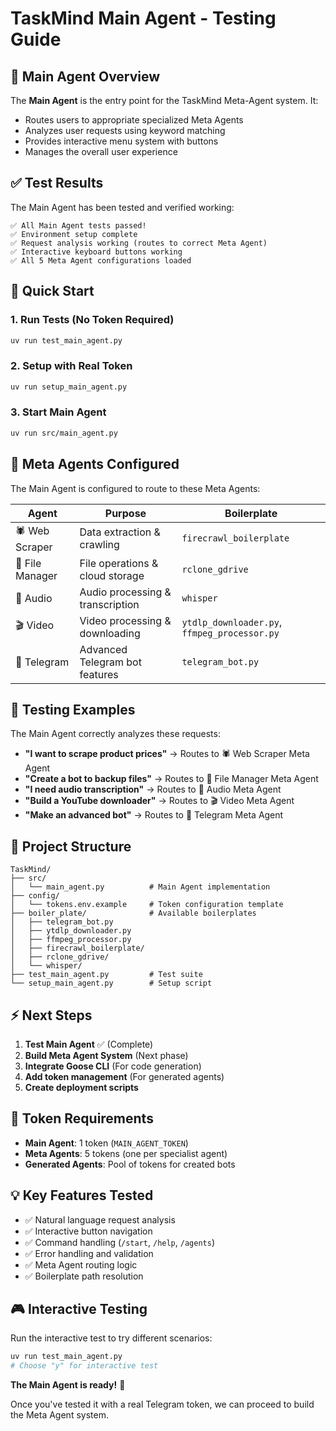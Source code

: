 # TaskMind Main Agent - Testing Guide

## 🎯 Main Agent Overview

The **Main Agent** is the entry point for the TaskMind Meta-Agent system. It:

- Routes users to appropriate specialized Meta Agents
- Analyzes user requests using keyword matching
- Provides interactive menu system with buttons
- Manages the overall user experience

## ✅ Test Results

The Main Agent has been tested and verified working:

```
✅ All Main Agent tests passed!
✅ Environment setup complete
✅ Request analysis working (routes to correct Meta Agent)
✅ Interactive keyboard buttons working
✅ All 5 Meta Agent configurations loaded
```

## 🚀 Quick Start

### 1. Run Tests (No Token Required)
```bash
uv run test_main_agent.py
```

### 2. Setup with Real Token
```bash
uv run setup_main_agent.py
```

### 3. Start Main Agent
```bash
uv run src/main_agent.py
```

## 🤖 Meta Agents Configured

The Main Agent is configured to route to these Meta Agents:

| Agent | Purpose | Boilerplate |
|-------|---------|-------------|
| 🕷️ Web Scraper | Data extraction & crawling | `firecrawl_boilerplate` |
| 📁 File Manager | File operations & cloud storage | `rclone_gdrive` |
| 🎵 Audio | Audio processing & transcription | `whisper` |
| 🎬 Video | Video processing & downloading | `ytdlp_downloader.py`, `ffmpeg_processor.py` |
| 🤖 Telegram | Advanced Telegram bot features | `telegram_bot.py` |

## 🧪 Testing Examples

The Main Agent correctly analyzes these requests:

- **"I want to scrape product prices"** → Routes to 🕷️ Web Scraper Meta Agent
- **"Create a bot to backup files"** → Routes to 📁 File Manager Meta Agent  
- **"I need audio transcription"** → Routes to 🎵 Audio Meta Agent
- **"Build a YouTube downloader"** → Routes to 🎬 Video Meta Agent
- **"Make an advanced bot"** → Routes to 🤖 Telegram Meta Agent

## 📁 Project Structure

```
TaskMind/
├── src/
│   └── main_agent.py          # Main Agent implementation
├── config/
│   └── tokens.env.example     # Token configuration template
├── boiler_plate/              # Available boilerplates
│   ├── telegram_bot.py
│   ├── ytdlp_downloader.py
│   ├── ffmpeg_processor.py
│   ├── firecrawl_boilerplate/
│   ├── rclone_gdrive/
│   └── whisper/
├── test_main_agent.py         # Test suite
└── setup_main_agent.py        # Setup script
```

## ⚡ Next Steps

1. **Test Main Agent** ✅ (Complete)
2. **Build Meta Agent System** (Next phase)
3. **Integrate Goose CLI** (For code generation)
4. **Add token management** (For generated agents)
5. **Create deployment scripts**

## 🔑 Token Requirements

- **Main Agent**: 1 token (`MAIN_AGENT_TOKEN`)
- **Meta Agents**: 5 tokens (one per specialist agent)
- **Generated Agents**: Pool of tokens for created bots

## 💡 Key Features Tested

- ✅ Natural language request analysis
- ✅ Interactive button navigation
- ✅ Command handling (`/start`, `/help`, `/agents`)
- ✅ Error handling and validation
- ✅ Meta Agent routing logic
- ✅ Boilerplate path resolution

## 🎮 Interactive Testing

Run the interactive test to try different scenarios:

```bash
uv run test_main_agent.py
# Choose "y" for interactive test
```

**The Main Agent is ready!** 🎉

Once you've tested it with a real Telegram token, we can proceed to build the Meta Agent system.